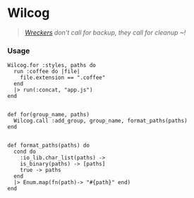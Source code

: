 # Wilcog

> *[Wreckers][1] don't call for backup, they call for cleanup ~!*

[1]: http://en.wikipedia.org/wiki/Wreckers_(Transformers)

### Usage

```
Wilcog.for :styles, paths do
  run :coffee do |file|
    file.extension == ".coffee"
  end
  |> run(:concat, "app.js")
end


def for(group_name, paths)
  Wilcog.call :add_group, group_name, format_paths(paths)
end


def format_paths(paths) do
  cond do
    :io_lib.char_list(paths) ->
    is_binary(paths) -> [paths]
    true -> paths
  end
  |> Enum.map(fn(path)-> "#{path}" end)
end
```
